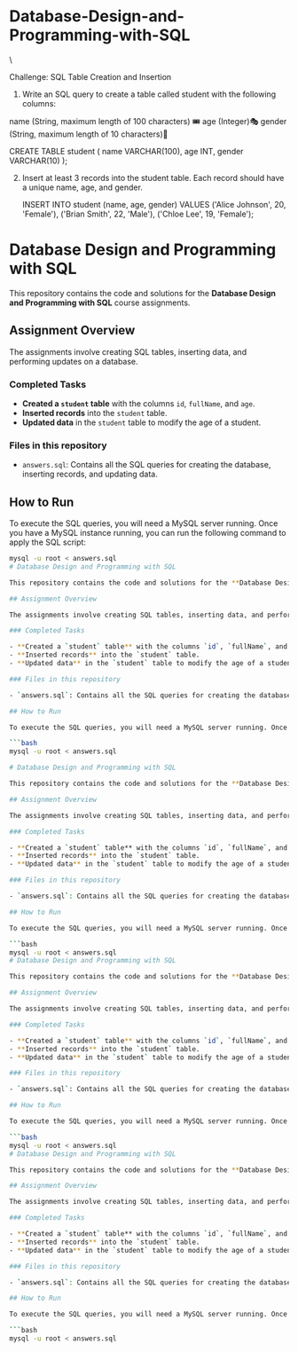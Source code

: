 # Database-Design-and-Programming-with-SQL
\

Challenge: SQL Table Creation and Insertion
1. Write an SQL query to create a table called student with the following columns:
   
name (String, maximum length of 100 characters) 🎟️
age (Integer)🎭
gender (String, maximum length of 10 characters)🌟


CREATE TABLE student (
    name VARCHAR(100),
    age INT,
    gender VARCHAR(10)
);

2. Insert at least 3 records into the student table. Each record should have a unique name, age, and gender.

   INSERT INTO student (name, age, gender)
VALUES 
    ('Alice Johnson', 20, 'Female'),
    ('Brian Smith', 22, 'Male'),
    ('Chloe Lee', 19, 'Female');
# Database Design and Programming with SQL

This repository contains the code and solutions for the **Database Design and Programming with SQL** course assignments.

## Assignment Overview

The assignments involve creating SQL tables, inserting data, and performing updates on a database.

### Completed Tasks

- **Created a `student` table** with the columns `id`, `fullName`, and `age`.
- **Inserted records** into the `student` table.
- **Updated data** in the `student` table to modify the age of a student.

### Files in this repository

- `answers.sql`: Contains all the SQL queries for creating the database, inserting records, and updating data.

## How to Run

To execute the SQL queries, you will need a MySQL server running. Once you have a MySQL instance running, you can run the following command to apply the SQL script:

```bash
mysql -u root < answers.sql
# Database Design and Programming with SQL

This repository contains the code and solutions for the **Database Design and Programming with SQL** course assignments.

## Assignment Overview

The assignments involve creating SQL tables, inserting data, and performing updates on a database.

### Completed Tasks

- **Created a `student` table** with the columns `id`, `fullName`, and `age`.
- **Inserted records** into the `student` table.
- **Updated data** in the `student` table to modify the age of a student.

### Files in this repository

- `answers.sql`: Contains all the SQL queries for creating the database, inserting records, and updating data.

## How to Run

To execute the SQL queries, you will need a MySQL server running. Once you have a MySQL instance running, you can run the following command to apply the SQL script:

```bash
mysql -u root < answers.sql

# Database Design and Programming with SQL

This repository contains the code and solutions for the **Database Design and Programming with SQL** course assignments.

## Assignment Overview

The assignments involve creating SQL tables, inserting data, and performing updates on a database.

### Completed Tasks

- **Created a `student` table** with the columns `id`, `fullName`, and `age`.
- **Inserted records** into the `student` table.
- **Updated data** in the `student` table to modify the age of a student.

### Files in this repository

- `answers.sql`: Contains all the SQL queries for creating the database, inserting records, and updating data.

## How to Run

To execute the SQL queries, you will need a MySQL server running. Once you have a MySQL instance running, you can run the following command to apply the SQL script:

```bash
mysql -u root < answers.sql
# Database Design and Programming with SQL

This repository contains the code and solutions for the **Database Design and Programming with SQL** course assignments.

## Assignment Overview

The assignments involve creating SQL tables, inserting data, and performing updates on a database.

### Completed Tasks

- **Created a `student` table** with the columns `id`, `fullName`, and `age`.
- **Inserted records** into the `student` table.
- **Updated data** in the `student` table to modify the age of a student.

### Files in this repository

- `answers.sql`: Contains all the SQL queries for creating the database, inserting records, and updating data.

## How to Run

To execute the SQL queries, you will need a MySQL server running. Once you have a MySQL instance running, you can run the following command to apply the SQL script:

```bash
mysql -u root < answers.sql
# Database Design and Programming with SQL

This repository contains the code and solutions for the **Database Design and Programming with SQL** course assignments.

## Assignment Overview

The assignments involve creating SQL tables, inserting data, and performing updates on a database.

### Completed Tasks

- **Created a `student` table** with the columns `id`, `fullName`, and `age`.
- **Inserted records** into the `student` table.
- **Updated data** in the `student` table to modify the age of a student.

### Files in this repository

- `answers.sql`: Contains all the SQL queries for creating the database, inserting records, and updating data.

## How to Run

To execute the SQL queries, you will need a MySQL server running. Once you have a MySQL instance running, you can run the following command to apply the SQL script:

```bash
mysql -u root < answers.sql


